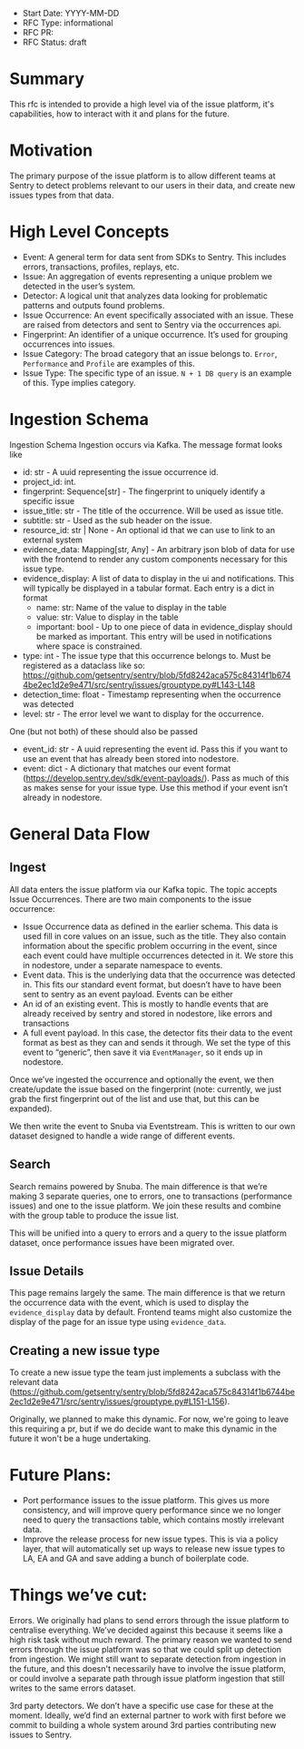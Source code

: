 - Start Date: YYYY-MM-DD
- RFC Type: informational
- RFC PR: <link>
- RFC Status: draft

# Summary

This rfc is intended to provide a high level via of the issue platform, it's 
capabilities, how to interact with it and plans for the future.

# Motivation

The primary purpose of the issue platform is to allow different teams at Sentry to 
detect problems relevant to our users in their data, and create new issues types from 
that data.

# High Level Concepts

 - Event: A general term for data sent from SDKs to Sentry. This includes errors, transactions, profiles, replays, etc.
 - Issue: An aggregation of events representing a unique problem we detected in the user’s system.
 - Detector: A logical unit that analyzes data looking for problematic patterns and outputs found problems.
 - Issue Occurrence: An event specifically associated with an issue. These are raised from detectors and sent to Sentry via the occurrences api.
 - Fingerprint: An identifier of a unique occurrence. It’s used for grouping occurrences into issues.
 - Issue Category: The broad category that an issue belongs to. `Error`, `Performance` and `Profile` are examples of this.
 - Issue Type: The specific type of an issue. `N + 1 DB query` is an example of this. Type implies category.


# Ingestion Schema

Ingestion Schema
Ingestion occurs via Kafka. The message format looks like

 - id: str - A uuid representing the issue occurrence id.
 - project_id: int.
 - fingerprint: Sequence[str] - The fingerprint to uniquely identify a specific issue
 - issue_title: str - The title of the occurrence. Will be used as issue title.
 - subtitle: str - Used as the sub header on the issue.
 - resource_id: str | None - An optional id that we can use to link to an external system
 - evidence_data: Mapping[str, Any] - An arbitrary json blob of data for use with the frontend to render any custom components necessary for this issue type.
 - evidence_display: A list of data to display in the ui and notifications. This will typically be displayed in a tabular format. Each entry is a dict in format
   - name: str: Name of the value to display in the table
   - value: str: Value to display in the table
   - important: bool - Up to one piece of data in evidence_display should be marked as important. This entry will be used in notifications where space is constrained.
 - type: int - The issue type that this occurrence belongs to. Must be registered as a dataclass like so: https://github.com/getsentry/sentry/blob/5fd8242aca575c84314f1b6744be2ec1d2e9e471/src/sentry/issues/grouptype.py#L143-L148
 - detection_time: float - Timestamp representing when the occurrence was detected
 - level: str - The error level we want to display for the occurrence.

One (but not both) of these should also be passed
 - event_id: str - A uuid representing the event id. Pass this if you want to use an event that has already been stored into nodestore.
 - event: dict - A dictionary that matches our event format (https://develop.sentry.dev/sdk/event-payloads/). Pass as much of this as makes sense for your issue type. Use this method if your event isn’t already in nodestore.

 # General Data Flow
## Ingest
All data enters the issue platform via our Kafka topic. The topic accepts Issue Occurrences. There are two main components to the issue occurrence:
 - Issue Occurrence data as defined in the earlier schema. This data is used fill in core values on an issue, such as the title. They also contain information about the specific problem occurring in the event, since each event could have multiple occurrences detected in it. We store this in nodestore, under a separate namespace to events.
 - Event data. This is the underlying data that the occurrence was detected in. This fits our standard event format, but doesn’t have to have been sent to sentry as an event payload. Events can be either
  - An id of an existing event. This is mostly to handle events that are already received by sentry and stored in nodestore, like errors and transactions
  - A full event payload. In this case, the detector fits their data to the event format as best as they can and sends it through. We set the type of this event to “generic”, then save it via `EventManager`, so it ends up in nodestore.

Once we’ve ingested the occurrence and optionally the event, we then create/update the issue based on the fingerprint (note: currently, we just grab the first fingerprint out of the list and use that, but this can be expanded).

We then write the event to Snuba via Eventstream. This is written to our own dataset designed to handle a wide range of different events.

## Search
Search remains powered by Snuba. The main difference is that we’re making 3 separate queries, one to errors, one to transactions (performance issues) and one to the issue platform. We join these results and combine with the group table to produce the issue list.

This will be unified into a query to errors and a query to the issue platform dataset, once performance issues have been migrated over.

## Issue Details
This page remains largely the same. The main difference is that we return the occurrence data with the event, which is used to display the `evidence_display` data by default. Frontend teams might also customize the display of the page for an issue type using `evidence_data`.

## Creating a new issue type
To create a new issue type the team just implements a subclass with the relevant data (https://github.com/getsentry/sentry/blob/5fd8242aca575c84314f1b6744be2ec1d2e9e471/src/sentry/issues/grouptype.py#L151-L156).

Originally, we planned to make this dynamic. For now, we're going to leave this requiring a pr, but if we do decide want to make this dynamic in the future it won't be a huge undertaking.


# Future Plans:
- Port performance issues to the issue platform. This gives us more consistency, and will improve query performance since we no longer need to query the transactions table, which contains mostly irrelevant data.
- Improve the release process for new issue types. This is via a policy layer, that will automatically set up ways to release new issue types to LA, EA and GA and save adding a bunch of boilerplate code.

# Things we’ve cut:
Errors. We originally had plans to send errors through the issue platform to centralise everything. We’ve decided against this because it seems like a high risk task without much reward. The primary reason we wanted to send errors through the issue platform was so that we could split up detection from ingestion. We might still want to separate detection from ingestion in the future, and this doesn't necessarily have to involve the issue platform, or could involve a separate path through issue platform ingestion that still writes to the same errors dataset.

3rd party detectors. We don’t have a specific use case for these at the moment. Ideally, we’d find an external partner to work with first before we commit to building a whole system around 3rd parties contributing new issues to Sentry.